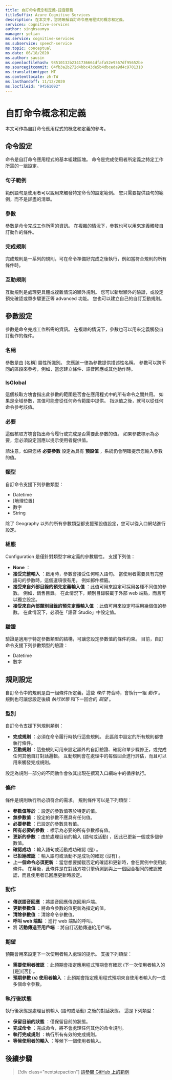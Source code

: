 ```yaml
---
title: 自訂命令概念和定義-語音服務
titleSuffix: Azure Cognitive Services
description: 在本文中，您將瞭解自訂命令應用程式的概念和定義。
services: cognitive-services
author: singhsaumya
manager: yetian
ms.service: cognitive-services
ms.subservice: speech-service
ms.topic: conceptual
ms.date: 06/18/2020
ms.author: sausin
ms.openlocfilehash: 98510132b2341736664dfafa52e9567df95652be
ms.sourcegitcommit: 04fb3a2b272d4bbc43de5b4dbceda9d4c9701310
ms.translationtype: MT
ms.contentlocale: zh-TW
ms.lasthandoff: 11/12/2020
ms.locfileid: "94561092"
---
```

# <a name="custom-commands-concepts-and-definitions"></a>自訂命令概念和定義

本文可作為自訂命令應用程式的概念和定義的參考。

## <a name="commands-configuration"></a>命令設定
命令是自訂命令應用程式的基本組建區塊。 命令是完成使用者所定義之特定工作所需的一組設定。

### <a name="example-sentences"></a>句子範例
範例語句是使用者可以說用來觸發特定命令的設定範例。 您只需要提供語句的範例，而不是詳盡的清單。 

### <a name="parameters"></a>參數
參數是命令完成工作所需的資訊。 在複雜的情況下，參數也可以用來定義觸發自訂動作的條件。

### <a name="completion-rules"></a>完成規則
完成規則是一系列的規則，可在命令準備好完成之後執行，例如當符合規則的所有條件時。

### <a name="interaction-rules"></a>互動規則
互動規則是處理更具體或複雜情況的額外規則。 您可以新增額外的驗證，或設定預先確認或單步驟更正等 advanced 功能。 您也可以建立自己的自訂互動規則。

## <a name="parameters-configuration"></a>參數設定

參數是命令完成工作所需的資訊。 在複雜的情況下，參數也可以用來定義觸發自訂動作的條件。

### <a name="name"></a>名稱
參數是由 [名稱] 屬性所識別。 您應該一律為參數提供描述性名稱。 參數可以跨不同的區段來參考，例如，當您建立條件、語音回應或其他動作時。
 
### <a name="isglobal"></a>IsGlobal
這個核取方塊會指出此參數的範圍是否會在應用程式中的所有命令之間共用。 如果是全域參數，其值可能會從任何命令範圍中提供。 指派值之後，就可以從任何命令參考該值。 

### <a name="required"></a>必要
這個核取方塊會指出命令履行或完成是否需要此參數的值。 如果參數標示為必要，您必須設定回應以提示使用者提供值。

請注意，如果您將 **必要參數** 設定為具有 **預設值** ，系統仍會明確提示您輸入參數的值。

### <a name="type"></a>類型
自訂命令支援下列參數類型：

* Datetime
* [地理位置]
* 數字
* String

除了 Geography 以外的所有參數類型都支援預設值設定，您可以從入口網站進行設定。

### <a name="configuration"></a>組態
Configuration 是僅針對類型字串定義的參數屬性。 支援下列值：

* **None** ：
* **接受完整輸入** ：啟用時，參數會接受任何輸入語句。 當使用者需要具有完整語句的參數時，這個選項很有用。 例如郵件標籤。
* **接受來自外部目錄的預先定義輸入值** ：此值可用來設定可採用各種不同值的參數。 例如，銷售目錄。 在此情況下，類別目錄裝載于外部 web 端點，而且可以獨立設定。
* **接受來自內部類別目錄的預先定義輸入值** ：此值可用來設定可採用幾個值的參數。 在此情況下，必須在「語音 Studio」中設定值。


### <a name="validation"></a>驗證
驗證是適用于特定參數類型的結構，可讓您設定參數值的條件約束。 目前，自訂命令支援下列參數類型的驗證：

* Datetime
* 數字

## <a name="rules-configuration"></a>規則設定
自訂命令中的規則是由一組條件所定義，這些 *條件* 符合時，會執行一組 *動作* 。 規則也可讓您設定後續 *執行狀態* 和下一回合的 *期望* 。

### <a name="types"></a>型別
自訂命令支援下列規則類別：

* **完成規則** ：必須在命令履行時執行這些規則。 此區段中設定的所有規則都會執行條件。 
* **互動規則** ：這些規則可用來設定額外的自訂驗證、確認和單步驟修正，或完成任何其他自訂對話邏輯。 互動規則會在處理中的每個回合進行評估，而且可以用來觸發完成規則。

設定為規則一部分的不同動作會依其出現在撰寫入口網站中的循序執行。

### <a name="conditions"></a>條件
條件是規則執行所必須符合的需求。 規則條件可以是下列類型：

* **參數值等於** ：設定的參數值等於特定的值。
* **無參數值** ：設定的參數不應具有任何值。
* **必要參數** ：已設定的參數具有值。
* **所有必要的參數** ：標示為必要的所有參數都有值。
* **更新的參數** ：由於處理目前的輸入 (語句或活動) ，因此已更新一個或多個參數值。
* **確認成功** ：輸入語句或活動成功確認 (是) 。
* **已拒絕確認** ：輸入語句或活動不是成功的確認 (沒有) 。
* **上一個命令必須更新** ：當您想要攔截否定的確認和更新時，會在實例中使用此條件。 在幕後，此條件是在對話方塊引擎偵測到與上一個回合相同的確認確認，而且使用者已回應更新時設定。

### <a name="actions"></a>動作
* **傳送語音回應** ：將語音回應傳送回用戶端。
* **更新參數值** ：將命令參數的值更新為指定的值。
* **清除參數值** ：清除命令參數值。
* **呼叫 web 端點** ：進行 web 端點的呼叫。
* 將 **活動傳送至用戶端** ：將自訂活動傳送給用戶端。

### <a name="expectations"></a>期望
預期會用來設定下一次使用者輸入處理的提示。 支援下列類型：

* **需要使用者確認** ：此預期會指定應用程式預期會有確認 (下一次使用者輸入的 [是]/[否]) 。
* **預期參數 (s) 使用者輸入** ：此預期會指定應用程式預期來自使用者輸入的一或多個命令參數。

### <a name="post-execution-state"></a>執行後狀態
執行後狀態是處理目前輸入 (語句或活動) 之後的對話狀態。 這是下列類型：

* **保留目前的狀態** ：僅保留目前的狀態。
* **完成命令** ：完成命令，將不會處理任何其他的命令規則。
* **執行完成規則** ：執行所有有效的完成規則。
* **等候使用者的輸入** ：等候下一個使用者輸入。



## <a name="next-steps"></a>後續步驟

> [!div class="nextstepaction"]
> [請參閱 GitHub 上的範例](https://aka.ms/speech/cc-samples)

